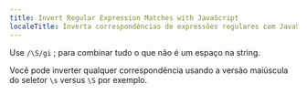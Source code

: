 ```yaml
---
title: Invert Regular Expression Matches with JavaScript
localeTitle: Inverta correspondências de expressões regulares com JavaScript
---
```

Use `/\S/gi` ; para combinar tudo o que não é um espaço na string.

Você pode inverter qualquer correspondência usando a versão maiúscula do seletor `\s` versus `\S` por exemplo.